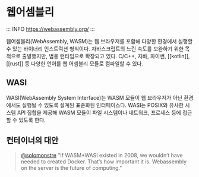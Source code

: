 # 웹어셈블리

::: INFO
https://webassembly.org/
:::

웹어셈블리(WebAssembly, WASM)는 웹 브라우저를 포함해 다양한 환경에서 실행할 수 있는 바이너리 인스트럭션 형식이다. 자바스크립트의 느린 속도를 보완하기 위한 목적으로 출발했지만, 범용 런타임으로 확장되고 있다. C/C++, 자바, 파이썬, [[kotlin]], [[rust]] 등 다양한 언어를 웹 어셈블리 모듈로 컴파일할 수 있다.

## WASI

WASI(WebAssembly System Interface)는 WASM 모듈이 웹 브라우저가 아닌 환경에서도 실행될 수 있도록 설계된 표준화된 인터페이스다. WASI는 POSIX와 유사한 시스템 API 집합을 제공해 WASM 모듈이 파일 시스템이나 네트워크, 프로세스 등에 접근할 수 있도록 한다.

## 컨테이너의 대안

> [@solomonstre](https://x.com/solomonstre/status/1111004913222324225) "If WASM+WASI existed in 2008, we wouldn’t have needed to created Docker. That’s how important it is. Webassembly on the server is the future of computing." 

